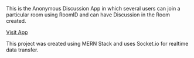 This is the Anonymous Discussion App in which several users can join a particular room using RoomID and can have Discussion in the Room created. 

<a href="https://devanshcodes.github.io/Anonymous-Discussion-Front"> Visit App </a>

This project was created using MERN Stack and uses Socket.io for realtime data transfer.

